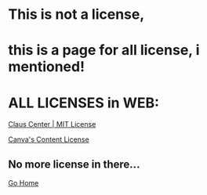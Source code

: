 # This is not a license,
# this is a page for all license, i mentioned!

# ALL LICENSES in WEB:
[Claus Center | MIT License](LICENSE)

[Canva's Content License](https://www.canva.com/policies/content-license-agreement/)

## No more license in there...

[Go Home](https://bayclaus.github.io/)
